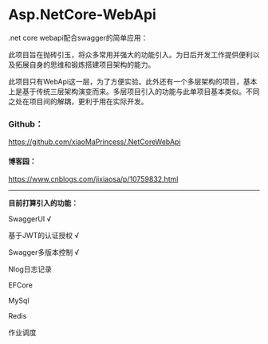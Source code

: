 # Asp.NetCore-WebApi
.net core webapi配合swagger的简单应用：

此项目旨在抛砖引玉，将众多常用并强大的功能引入。为日后开发工作提供便利以及拓展自身的思维和锻炼搭建项目架构的能力。

此项目只有WebApi这一层，为了方便实验。此外还有一个多层架构的项目，基本上是基于传统三层架构演变而来。多层项目引入的功能与此单项目基本类似。不同之处在项目间的解耦，更利于用在实际开发。

### Github：

https://github.com/xiaoMaPrincess/.NetCoreWebApi

#### 博客园：

https://www.cnblogs.com/jixiaosa/p/10759832.html

------

**目前打算引入的功能：**

SwaggerUI    √

基于JWT的认证授权    √

Swagger多版本控制    √

Nlog日志记录           

EFCore

MySql

Redis

作业调度

 